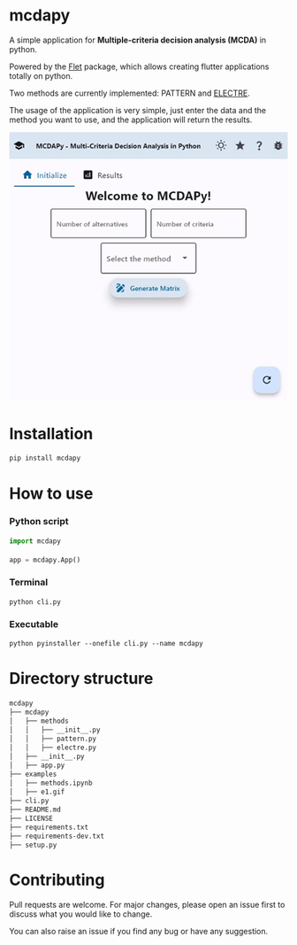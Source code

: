 # mcdapy

A simple application for **Multiple-criteria decision analysis (MCDA)** in python.

Powered by the [Flet](https://flet.dev/) package, which allows creating flutter applications totally on python.

Two methods are currently implemented: PATTERN and [ELECTRE](https://doi.org/10.1016/j.ejor.2015.07.019).

The usage of the application is very simple, just enter the data and the method you want to use, and the application will return the results.

![demo](examples/g1.gif)


# Installation

```bash
pip install mcdapy
```

# How to use

### Python script

```python
import mcdapy

app = mcdapy.App()
```

### Terminal

```shell
python cli.py
```

### Executable

```shell 
python pyinstaller --onefile cli.py --name mcdapy
```

# Directory structure

```shell
mcdapy
├── mcdapy
│   ├── methods
│   │   ├── __init__.py
│   │   ├── pattern.py
│   │   ├── electre.py
│   ├── __init__.py
│   ├── app.py
├── examples
│   ├── methods.ipynb
│   ├── e1.gif
├── cli.py
├── README.md
├── LICENSE
├── requirements.txt
├── requirements-dev.txt
├── setup.py
```

# Contributing

Pull requests are welcome. For major changes, please open an issue first to discuss what you would like to change.

You can also raise an issue if you find any bug or have any suggestion.

